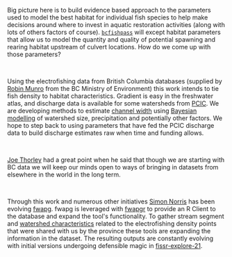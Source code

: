 Big picture here is to build evidence based approach to the parameters used to model the best habitat for individual fish species to help make decisions around where to invest in aquatic restoration activities (along with lots of others factors of course).  [`bcfishpass`](https://github.com/smnorris/bcfishpass/tree/main/02_model/parameters_newgraph) will except habitat parameters that allow us to model the quantity and quality of potential spawning and rearing habitat upstream of culvert locations. How do we come up with those parameters? 

<br>

Using the electrofishing data from British Columbia databases (supplied by [Robin Munro](https://dir.gov.bc.ca/gtds.cgi?esearch=&updateRequest=&view=detailed&sortBy=name&for=people&attribute=display+name&matchMethod=is&searchString=Robin+Munro&objectId=125664) from the BC Ministry of Environment) this work intends to tie fish density to habitat characteristics. Gradient is easy in the freshwater atlas, and discharge data is available for some watersheds from [PCIC](https://www.pacificclimate.org/data/gridded-hydrologic-model-output).  We are developing methods to estimate [channel width](https://github.com/smnorris/bcfishpass/tree/main/01_prep/habitat/02_channel_width) using [Bayesian modelling](https://github.com/NewGraphEnvironment/fish_passage_bulkley_2020_reporting/blob/master/docs/channel-width-21.pdf) of watershed size, precipitation and potentially other factors. We hope to step back to using parameters that have fed the PCIC discharge data to build discharge estimates raw when time and funding allows. 

<br>

[Joe Thorley](https://github.com/poissonconsulting) had a great point when he said that though we are starting with BC data we will keep our minds open to ways of bringing in datasets from elsewhere in the world in the long term. 

<br>

Through this work and numerous other initiatives [Simon Norris](https://github.com/smnorris) has been evolving [fwapg](https://github.com/smnorris/fwapg). fwapg is leveraged with [fwapgr](https://github.com/poissonconsulting/fwapgr) to provide an R Client to the database and expand the tool's functionality. To gather stream segment and [watershed characteristics](https://github.com/smnorris/fissr_explore/tree/master/scripts) related to the electrofishing density points that were shared with us by the province these tools are expanding the information in the dataset. The resulting outputs are constantly evolving with initial versions undergoing defensible magic in [fissr-explore-21](https://github.com/poissonconsulting/fissr-explore-21).
